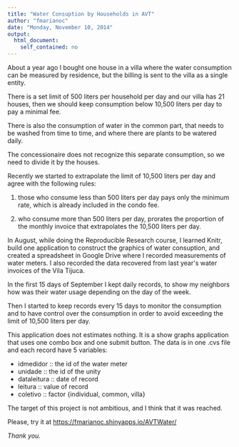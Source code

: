 ```yaml
---
title: "Water Consuption by Households in AVT"
author: "fmarianoc"
date: "Monday, November 10, 2014"
output:
  html_document:
    self_contained: no
---
```


About a year ago I bought one house in a villa where the water consumption can be measured by residence, but the billing is sent to the villa as a single entity.  

There is a set limit of 500 liters per household per day and our villa has 21 houses, then we should keep consumption below 10,500 liters per day to pay a minimal fee.  

There is also the consumption of water in the common part, that needs to be washed from time to time, and where there are plants to be watered daily.  

The concessionaire does not recognize this separate consumption, so we need to divide it by the houses.  

Recently we started to extrapolate the limit of 10,500 liters per day and agree with the following rules:  

1. those who consume less than 500 liters per day pays only the minimum rate, which is already included in the condo fee.  

2. who consume more than 500 liters per day, prorates the proportion of the monthly invoice that extrapolates the 10,500 liters per day.  

In August, while doing the Reproducible Research course, I learned Knitr, build one application to construct the graphics of water consuption, and created a spreadsheet in Google Drive where I recorded measurements of water meters. I also recorded the data recovered from last year's water invoices of the Vila Tijuca.  

In the first 15 days of September I kept daily records, to show my neighbors how was their water usage depending on the day of the week.  

Then I started to keep records every 15 days to monitor the consumption and to have control over the consumption in order to avoid exceeding the limit of 10,500 liters per day.  

This application does not estimates nothing. It is a show graphs application that uses one combo box and one submit button. The data is in one .cvs file and each record have 5 variables:

- idmedidor :: the id of the water meter  
- unidade :: the id of the unity  
- dataleitura :: date of record  
- leitura :: value of record  
- coletivo :: factor {individual, common, villa}  

The target of this project is not ambitious, and I think that it was reached.  

Please, try it at https://fmarianoc.shinyapps.io/AVTWater/  
 

*Thank you.*  

